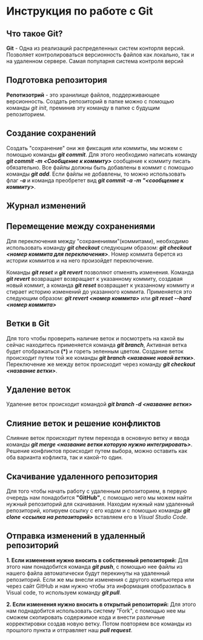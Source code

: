 # Инструкция по работе с Git

## Что такое Git?
**Git** - Одна из реализаций распределенных систем конторля версий. Позволяет контролироваться версионность файлов как локально, так и на удаленном сервере. Самая популарня система контроля версий

## Подготовка репозитория
**Репотизотрий** - это хранилище файлов, поддерживающее версионность. Создать репозиторий в папке можно с помощью команды *git init*, преминив эту команду в папке с будущим репозиторием.

## Создание сохранений 
Создать "сохранение" они же фиксация или коммиты, мы можем с помощью команды __*git commit*__. Для этого необходимо написать команду __*git commit -m <Сообщение к коммиту>*__ сообщение к коммиту писать обязательно. Все файлы должны быть добавлены в коммит с помощью команды __*git add*__. Если файлы не добавлены, то можно использовать флаг __*-a*__ и команда преобретет вид __*git commit -a -m "<сообщение к коммиту>*__.

## Журнал изменений

## Перемещение между сохранениями 
Для переключения между "сохранениями"(коммитами), необходимо использовать команду __*git checkout*__ следующим образом: __*git checkout <номер коммита для переключения>*__. Номер коммита берется из истории коммитов и на него произойдет переключение.

Команды __*git reset*__ и __*git revert*__ позволяют отменять изменения. Команда __*git revert*__ возвращает возвращает к указанному коммиту, создавая новый коммит, а команда __*git reset*__ возвращает к указанному коммиту и стирает историю изменений до указанного коммита. Применяется это следующим образом: __*git revert <номер коммита>*__ или __*git reset --hard <номер коммита>*__

## Ветки в Git
Для того чтобы проверить наличие веток и посмотреть на какой вы сейчас находитесь применяется команда __*git branch*__, Активная ветка будет отображаться __(*)__ и гореть зеленным цветом. Создание веток происходит путем той же команды __*git branch <название новой ветки>*__. Переключение же между веток происходит через команду __*git checkout <название ветки>*__.

## Удаление веток
Удаление веток происходит командой __*git branch -d <название ветки>*__

## Слияние веток и решение конфликтов
Слияние веток происходит путем перехода в основную ветку и ввода команды __*git merge <название ветки которую нужно интегрировать>*__. Решение конфликтов происходит путем выбора, можно оставить как оба варианта кофликта, так и какой-то один.

## Cкачивание удаленного репозитория
Для того чтобы начать работу с удаленным репозиторием, в первую очередь нам понадобится **"GitHub"**, с помощью него мы можем найти нужный репозиторий для скачивания. Находим нужный нам удаленный репозиторий, копируем ссылку с его кодом и с помощью команды __*git clone <ссылка на репозиторий>*__ вставляем его в *Visual Studio Code*.
 
## Отправка изменений в удаленный репозиторий

**1. Если изменения нужно вносить в собственный репозиторий:**
Для этого нам понадобится команда __*git push*__, с помощью нее файлы из нашего файла автоматически будут перекинуты на удаленный репозиторий. Если же мы внесли изменения с другого компьютера или через сайт GitHub и нам нужно чтобы эта информация отобразилась в Visual code, то используем команду __*git pull*__.

**2. Если изменения нужно вносить в открытый репозиторий:**
 Для этого нам поднадобится использовать систему "Fork", с помощью нее мы сможем скопировать содержимое кода и внести различные корректировки создав новую ветку. Потом повторяем все команды из прошлого пункта и отправляет наш __*pull request*__.
